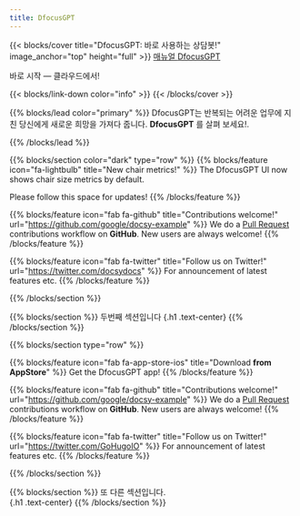 ```yaml
---
title: DfocusGPT
---
```


{{< blocks/cover title="DfocusGPT: 바로 사용하는 상담봇!" image_anchor="top" height="full" >}}
<a class="btn btn-lg btn-primary me-3 mb-4" href="/docs/">
  매뉴얼 <i class="fas fa-arrow-alt-circle-right ms-2"></i>
</a>
<a class="btn btn-lg btn-secondary me-3 mb-4" href="https://gpt.dfocus.net">
  DfocusGPT <i class="fab ms-2 "></i>
</a>
<p class="lead mt-5"> 바로 시작 &mdash; 클라우드에서!</p>
{{< blocks/link-down color="info" >}}
{{< /blocks/cover >}}


{{% blocks/lead color="primary" %}}
DfocusGPT는 반복되는 어려운 업무에  지친 당신에게 새로운 희망을 가져다 줍니다. **DfocusGPT** 를 살펴 보세요!.

{{% /blocks/lead %}}

{{% blocks/section color="dark" type="row" %}}
{{% blocks/feature icon="fa-lightbulb" title="New chair metrics!" %}}
The DfocusGPT UI now shows chair size metrics by default.

Please follow this space for updates!
{{% /blocks/feature %}}


{{% blocks/feature icon="fab fa-github" title="Contributions welcome!" url="https://github.com/google/docsy-example" %}}
We do a [Pull Request](https://github.com/google/docsy-example/pulls) contributions workflow on **GitHub**. New users are always welcome!
{{% /blocks/feature %}}


{{% blocks/feature icon="fab fa-twitter" title="Follow us on Twitter!" url="https://twitter.com/docsydocs" %}}
For announcement of latest features etc.
{{% /blocks/feature %}}


{{% /blocks/section %}}


{{% blocks/section %}}
두번째 섹션입니다 
{.h1 .text-center}
{{% /blocks/section %}}


{{% blocks/section type="row" %}}

{{% blocks/feature icon="fab fa-app-store-ios" title="Download **from AppStore**" %}}
Get the DfocusGPT app!
{{% /blocks/feature %}}

{{% blocks/feature icon="fab fa-github" title="Contributions welcome!"
    url="https://github.com/google/docsy-example" %}}
We do a [Pull Request](https://github.com/google/docsy-example/pulls)
contributions workflow on **GitHub**. New users are always welcome!
{{% /blocks/feature %}}

{{% blocks/feature icon="fab fa-twitter" title="Follow us on Twitter!"
    url="https://twitter.com/GoHugoIO" %}}
For announcement of latest features etc.
{{% /blocks/feature %}}

{{% /blocks/section %}}


{{% blocks/section %}}
또 다른 섹션입니다.  
{.h1 .text-center}
{{% /blocks/section %}}